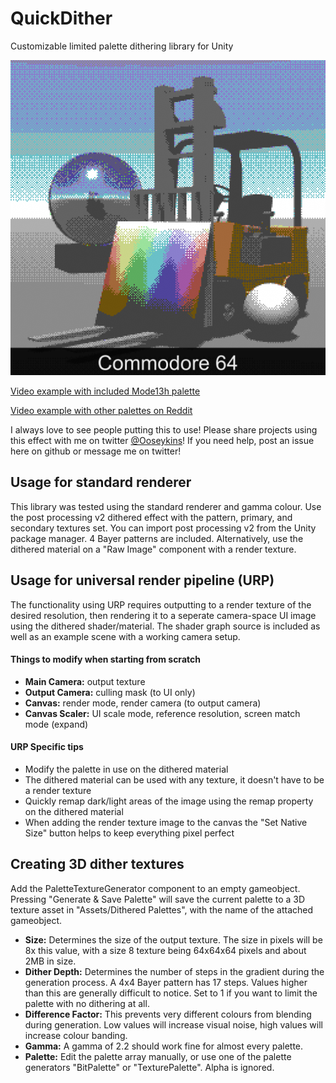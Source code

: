 # QuickDither
Customizable limited palette dithering library for Unity

![C64](https://raw.githubusercontent.com/Ooseykins/QuickDither/main/Examples/example_C64.png)

[Video example with included Mode13h palette](https://www.youtube.com/watch?v=rj8jCh_k3ns)

[Video example with other palettes on Reddit](https://www.reddit.com/r/Unity3D/comments/mak26f/retro_pc_graphics_post_processing_i_made/)

I always love to see people putting this to use! Please share projects using this effect with me on twitter [@Ooseykins](https://twitter.com/ooseykins)! If you need help, post an issue here on github or message me on twitter!

## Usage for standard renderer
This library was tested using the standard renderer and gamma colour. Use the post processing v2 dithered effect with the pattern, primary, and secondary textures set. You can import post processing v2 from the Unity package manager. 4 Bayer patterns are included. Alternatively, use the dithered material on a "Raw Image" component with a render texture.

## Usage for universal render pipeline (URP)
The functionality using URP requires outputting to a render texture of the desired resolution, then rendering it to a seperate camera-space UI image using the dithered shader/material. The shader graph source is included as well as an example scene with a working camera setup.

#### Things to modify when starting from scratch
- **Main Camera:** output texture
- **Output Camera:** culling mask (to UI only)
- **Canvas:** render mode, render camera (to output camera)
- **Canvas Scaler:** UI scale mode, reference resolution, screen match mode (expand)

#### URP Specific tips
- Modify the palette in use on the dithered material
- The dithered material can be used with any texture, it doesn't have to be a render texture
- Quickly remap dark/light areas of the image using the remap property on the dithered material
- When adding the render texture image to the canvas the "Set Native Size" button helps to keep everything pixel perfect

## Creating 3D dither textures
Add the PaletteTextureGenerator component to an empty gameobject. Pressing "Generate & Save Palette" will save the current palette to a 3D texture asset in "Assets/Dithered Palettes", with the name of the attached gameobject.
- **Size:**
Determines the size of the output texture. The size in pixels will be 8x this value, with a size 8 texture being 64x64x64 pixels and about 2MB in size.
- **Dither Depth:**
Determines the number of steps in the gradient during the generation process. A 4x4 Bayer pattern has 17 steps. Values higher than this are generally difficult to notice. Set to 1 if you want to limit the palette with no dithering at all.
- **Difference Factor:**
This prevents very different colours from blending during generation. Low values will increase visual noise, high values will increase colour banding.
- **Gamma:**
A gamma of 2.2 should work fine for almost every palette.
- **Palette:**
Edit the palette array manually, or use one of the palette generators "BitPalette" or "TexturePalette". Alpha is ignored.
